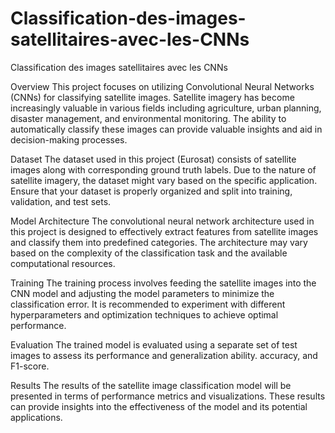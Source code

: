 # Classification-des-images-satellitaires-avec-les-CNNs
Classification des images satellitaires avec les CNNs

Overview
This project focuses on utilizing Convolutional Neural Networks (CNNs) for classifying satellite images. Satellite imagery has become increasingly valuable in various fields including agriculture, urban planning, disaster management, and environmental monitoring. The ability to automatically classify these images can provide valuable insights and aid in decision-making processes.

Dataset
The dataset used in this project (Eurosat) consists of satellite images along with corresponding ground truth labels. Due to the nature of satellite imagery, the dataset might vary based on the specific application. Ensure that your dataset is properly organized and split into training, validation, and test sets.

Model Architecture
The convolutional neural network architecture used in this project is designed to effectively extract features from satellite images and classify them into predefined categories. The architecture may vary based on the complexity of the classification task and the available computational resources.

Training
The training process involves feeding the satellite images into the CNN model and adjusting the model parameters to minimize the classification error. It is recommended to experiment with different hyperparameters and optimization techniques to achieve optimal performance.

Evaluation
The trained model is evaluated using a separate set of test images to assess its performance and generalization ability. accuracy, and F1-score.

Results
The results of the satellite image classification model will be presented in terms of performance metrics and visualizations. These results can provide insights into the effectiveness of the model and its potential applications.
